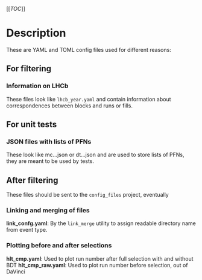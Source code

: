 [[_TOC_]]

# Description

These are YAML and TOML config files used for different reasons:


## For filtering

### Information on LHCb

These files look like `lhcb_year.yaml` and contain information about correspondences
between blocks and runs or fills.

## For unit tests

### JSON files with lists of PFNs

These look like mc...json or dt...json and are used to store lists of PFNs, they are meant to be used by tests.

## After filtering

These files should be sent to the `config_files` project, eventually

### Linking and merging of files

**link_confg.yaml**: By the `link_merge` utility to assign readable directory name from event type.

### Plotting before and after selections

**hlt_cmp.yaml**: Used to plot run number after full selection with and without BDT 
**hlt_cmp_raw.yaml**: Used to plot run number before selection, out of DaVinci 

